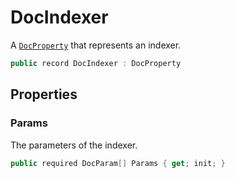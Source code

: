 # DocIndexer
A [`DocProperty`](./DocProperty.md) that represents an indexer.

```cs
public record DocIndexer : DocProperty
```

## Properties
### Params
The parameters of the indexer.

```cs
public required DocParam[] Params { get; init; }
```

